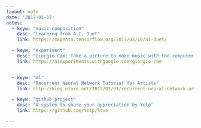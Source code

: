 ```yaml
---
layout: note
date: '2017-01-17'
notes:
  - keyw: "music composition"
    desc: "Learning from A.I. Duet"
    link: https://magenta.tensorflow.org/2017/02/16/ai-duet/

  - keyw: "experiment"
    desc: "Giorgio Cam: Take a picture to make music with the computer."
    link: https://aiexperiments.withgoogle.com/giorgio-cam


  - keyw: "ml"
    desc: "Recurrent Neural Network Tutorial for Artists"
    link: http://blog.otoro.net/2017/01/01/recurrent-neural-network-artist/

  - keyw: "github project"
    desc: "A system to share your appreciation by Yelp"
    link: https://github.com/Yelp/love

---
```

